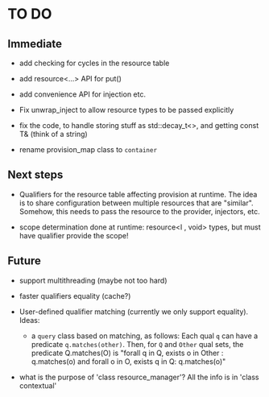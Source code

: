 # TO DO

## Immediate
  - add checking for cycles in the resource table

  - add resource<...> API for put()

  - add convenience API for injection etc.

  - Fix unwrap_inject to allow resource types to be passed
    explicitly

  - fix the code, to handle storing stuff as std::decay_t<>, and getting
     const T&  (think of a string)

  - rename provision_map class to `container`


## Next steps

  - Qualifiers for the resource table affecting provision at runtime.
  	The idea is to share configuration between multiple resources that
  	are "similar". Somehow, this needs to pass the resource to the provider,
  	injectors, etc. 

  - scope determination done at runtime: resource<I , void> types, 
  	but must have qualifier provide the scope!


## Future
  - support multithreading (maybe not too hard)

  - faster qualifiers equality (cache?)

  - User-defined qualifier matching (currently we only support equality).
    Ideas:
    - a `query` class based on matching, as follows:
      Each qual `q` can have a predicate `q.matches(other)`.
      Then, for  `Q` and `Other` qual sets, the predicate
      Q.matches(O) is "forall q in Q, exists o in Other : q.matches(o)
      and forall o in O, exists q in Q: q.matches(o)" 

  - what is the purpose of 'class resource_manager'? All the info is in
    'class contextual'
